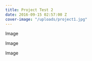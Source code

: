 ```yaml
---
title: Project Test 2
date: 2016-09-15 02:57:00 Z
cover-image: "/uploads/project1.jpg"
---
```


Image

Image

Image